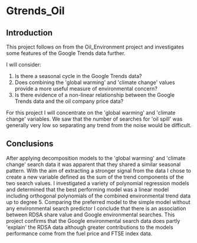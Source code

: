 # Gtrends_Oil

## Introduction
This project follows on from the Oil_Environment project and investigates some features of the Google Trends data further.

I will consider:
1. Is there a seasonal cycle in the Google Trends data?
2. Does combining the 'global warming' and 'climate change' values provide a more useful measure of environmental concern?
3. Is there evidence of a non-linear relationship between the Google Trends data and the oil company price data?

For this project I will concentrate on the 'global warming' and 'climate change' variables. We saw that the number of searches for 'oil spill' was generally very low so separating any trend from the noise would be difficult. 

 
## Conclusions
After applying decomposition models to the 'global warming' and 'climate change' search data it was apparent that they shared a similar seasonal pattern. With the aim of extracting a stronger signal from the data I chose to create a new variable defined as the sum of the trend components of the two search values.
I investigated a variety of polynomial regression models and determined that the best performing model was a linear model including orthogonal polynomials of the combined environmental trend data up to degree 5.
Comparing the preferred model to the simple model without any environmental search predictor I conclude that there is an association between RDSA share value and Google environmental searches. This project confirms that the Google environmental search data does partly 'explain' the RDSA data although greater contributions to the models performance come from the fuel price and FTSE index data.